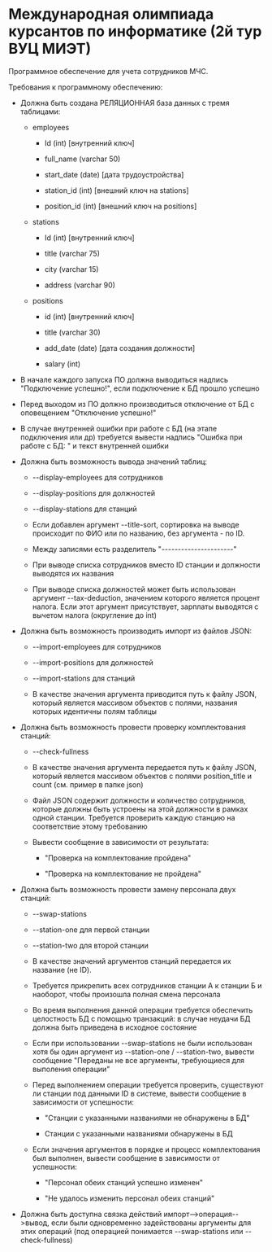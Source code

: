 # Международная олимпиада курсантов по информатике (2й тур ВУЦ МИЭТ)

Программное обеспечение для учета сотрудников МЧС.

Требования к программному обеспечению:

* Должна быть создана РЕЛЯЦИОННАЯ база данных с тремя таблицами:
  
  * employees    
    
    * Id (int) [внутренний ключ]
    
    * full_name (varchar 50)
    
    * start_date (date) [дата трудоустройства]
    
    * station_id (int) [внешний ключ на stations]
    
    * position_id (int) [внешний ключ на positions]
  
  * stations
    
    * Id (int) [внутренний ключ]
    
    * title (varchar 75)
    
    * city (varchar 15)
    
    * address (varchar 90)
  
  * positions
    
    * id (int) [внутренний ключ]
    
    * title (varchar 30)
    
    * add_date (date) [дата создания должности]
    
    * salary (int)

* В начале каждого запуска ПО должна выводиться надпись "Подключение успешно!", если подключение к БД прошло успешно

* Перед выходом из ПО должно производиться отключение от БД с оповещением "Отключение успешно!"

* В случае внутренней ошибки при работе с БД (на этапе подключения или др) требуется вывести надпись "Ошибка при работе с БД: " и текст внутренней ошибки

* Должна быть возможность вывода значений таблиц:
  
  * --display-employees для сотрудников
  
  * --display-positions для должностей
  
  * --display-stations для станций
  
  * Если добавлен аргумент --title-sort, сортировка на выводе происходит по ФИО или по названию, без аргумента - по ID.
  
  * Между записями есть разделитель "----------------------"
  
  * При выводе списка сотрудников вместо ID станции и должности выводятся их названия
  
  * При выводе списка должностей может быть использован аргумент --tax-deduction, значением которого является процент налога. Если этот аргумент присутствует, зарплаты выводятся с вычетом налога (округление до int)

* Должна быть возможность производить импорт из файлов JSON:
  
  * --import-employees для сотрудников
  
  * --import-positions для должностей
  
  * --import-stations для станций
  
  * В качестве значения аргумента приводится путь к файлу JSON, который является массивом объектов с полями, названия которых идентичны полям таблицы

* Должна быть возможность провести проверку комплектования станций:
  
  * --check-fullness
  
  * В качестве значения аргумента передается путь к файлу JSON, который является массивом объектов с полями position_title и count (см. пример в папке json)
  
  * Файл JSON содержит должности и количество сотрудников, которые должны быть устроены на этой должности в рамках одной станции. Требуется проверить каждую станцию на соответствие этому требованию
  
  * Вывести сообщение в зависимости от результата:
    
    * "Проверка на комплектование пройдена"
    
    * "Проверка на комплектование не пройдена"

* Должна быть возможность провести замену персонала двух станций:
  
  * --swap-stations
  
  * --station-one для первой станции
  
  * --station-two для второй станции
  
  * В качестве значений аргументов станций передается их название (не ID).
  
  * Требуется прикрепить всех сотрудников станции А к станции Б и наоборот, чтобы произошла полная смена персонала
  
  * Во время выполнения данной операции требуется обеспечить целостность БД с помощью транзакций: в случае неудачи БД должна быть приведена в исходное состояние
  
  * Если при использовании --swap-stations не были использован хотя бы один  аргумент из --station-one / --station-two, вывести сообщение "Переданы не все аргументы, требующиеся для выполения операции"
  
  * Перед выполнением операции требуется проверить, существуют ли станции под данными ID в системе, вывести сообщение в зависимости от успешности:
    
    * "Станции с указанными названиями не обнаружены в БД"
    
    * Станции с указанными названиями обнаружены в БД
  
  * Если значения аргументов в порядке и процесс комплектования был выполнен, вывести сообщение в зависимости от успешности:
    
    * "Персонал обеих станций успешно изменен"
    
    * "Не удалось изменить персонал обеих станций"

* Должна быть доступна связка действий импорт-->операция-->вывод, если были одновременно задействованы аргументы для этих операций (под операцией понимается --swap-stations или --check-fullness)
